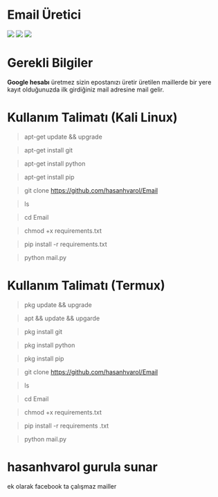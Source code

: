 # Email Üretici
![](https://camo.githubusercontent.com/6239031c3760a2868918082442cb753f81aead2e42d766fc193ebd28aa34c4a0/68747470733a2f2f696d672e736869656c64732e696f2f62616467652f707974686f6e2d626c75652e737667)
![](https://img.shields.io/badge/license-MIT-blue.svg)
![](https://img.shields.io/badge/author-hasanhvarol-blue)
# 
# Gerekli Bilgiler

**Google hesabı** üretmez sizin epostanızı üretir üretilen maillerde bir yere kayıt olduğunuzda ilk girdiğiniz mail adresine mail gelir.
#
# Kullanım Talimatı (Kali Linux)
> apt-get update && upgrade 

> apt-get install git

> apt-get install python

> apt-get install pip

> git clone https://github.com/hasanhvarol/Email

> ls

> cd Email

> chmod +x requirements.txt

> pip install -r requirements.txt

> python mail.py

# Kullanım Talimatı (Termux)

> pkg update && upgrade

> apt && update && upgarde

> pkg install git

> pkg install python

> pkg install pip

> git clone https://github.com/hasanhvarol/Email

> ls

> cd Email

> chmod +x requirements.txt

> pip install -r requirements
.txt

> python mail.py

# hasanhvarol gurula sunar
ek olarak facebook ta çalışmaz mailler